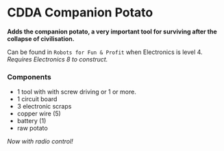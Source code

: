 # CDDA Companion Potato

**Adds the companion potato, a very important tool for surviving after the collapse of civilisation.**

Can be found in `Robots for Fun & Profit` when Electronics is level 4.  
*Requires Electronics 8 to construct.*

### Components
+ 1 tool with with screw driving or 1 or more.
+ 1 circuit board
+ 3 electronic scraps
+ copper wire (5)
+ battery (1)
+ raw potato

*Now with radio control!*

